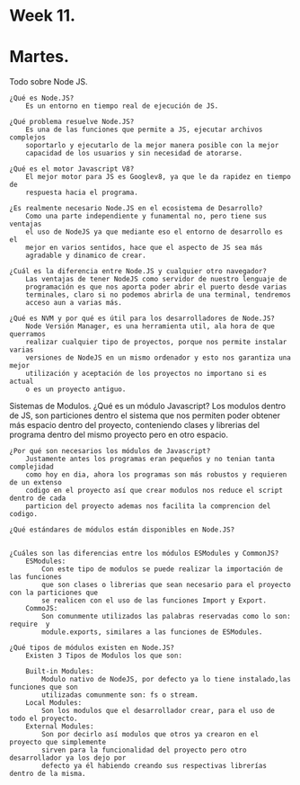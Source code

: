 # Week 11.
# Martes.

Todo sobre Node JS.

    ¿Qué es Node.JS?
        Es un entorno en tiempo real de ejecución de JS.

    ¿Qué problema resuelve Node.JS?
        Es una de las funciones que permite a JS, ejecutar archivos complejos
        soportarlo y ejecutarlo de la mejor manera posible con la mejor 
        capacidad de los usuarios y sin necesidad de atorarse.

    ¿Qué es el motor Javascript V8?
        El mejor motor para JS es Googlev8, ya que le da rapidez en tiempo de 
        respuesta hacia el programa.

    ¿Es realmente necesario Node.JS en el ecosistema de Desarrollo?
        Como una parte independiente y funamental no, pero tiene sus ventajas
        el uso de NodeJS ya que mediante eso el entorno de desarrollo es el
        mejor en varios sentidos, hace que el aspecto de JS sea más 
        agradable y dinamico de crear.

    ¿Cuál es la diferencia entre Node.JS y cualquier otro navegador?
        Las ventajas de tener NodeJS como servidor de nuestro lenguaje de 
        programación es que nos aporta poder abrir el puerto desde varias
        terminales, claro si no podemos abrirla de una terminal, tendremos
        acceso aun a varias más. 

    ¿Qué es NVM y por qué es útil para los desarrolladores de Node.JS?
        Node Versión Manager, es una herramienta util, ala hora de que querramos 
        realizar cualquier tipo de proyectos, porque nos permite instalar varias
        versiones de NodeJS en un mismo ordenador y esto nos garantiza una mejor
        utilización y aceptación de los proyectos no importano si es actual
        o es un proyecto antiguo.

Sistemas de Modulos.
    ¿Qué es un módulo Javascript?
        Los modulos dentro de JS, son particiones dentro el sistema que nos 
        permiten poder obtener más espacio dentro del proyecto, conteniendo clases
        y librerias del programa dentro del mismo proyecto pero en otro espacio.
    
    ¿Por qué son necesarios los módulos de Javascript?
        Justamente antes los programas eran pequeños y no tenian tanta complejidad
        como hoy en dia, ahora los programas son más robustos y requieren de un extenso
        codigo en el proyecto así que crear modulos nos reduce el script dentro de cada
        particion del proyecto ademas nos facilita la comprencion del codigo.

    ¿Qué estándares de módulos están disponibles en Node.JS?
    

    ¿Cuáles son las diferencias entre los módulos ESModules y CommonJS?
        ESModules:
            Con este tipo de modulos se puede realizar la importación de las funciones
            que son clases o librerias que sean necesario para el proyecto con la particiones que 
            se realicen con el uso de las funciones Import y Export.
        CommoJS:
            Son comunmente utilizados las palabras reservadas como lo son: require  y
            module.exports, similares a las funciones de ESModules.

    ¿Qué tipos de módulos existen en Node.JS?
        Existen 3 Tipos de Modulos los que son:

        Built-in Modules:
            Modulo nativo de NodeJS, por defecto ya lo tiene instalado,las funciones que son
            utilizadas comunmente son: fs o stream. 
        Local Modules:
            Son los modulos que el desarrollador crear, para el uso de todo el proyecto.
        External Modules:
            Son por decirlo así modulos que otros ya crearon en el proyecto que simplemente
            sirven para la funcionalidad del proyecto pero otro desarrollador ya los dejo por
            defecto ya él habiendo creando sus respectivas librerías dentro de la misma.

